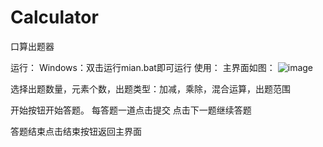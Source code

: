 # Calculator
口算出题器

运行：
Windows：双击运行mian.bat即可运行
使用：
主界面如图：
![image](https://user-images.githubusercontent.com/62842882/113572300-864ef580-964a-11eb-839d-d151a59e17ff.png)

选择出题数量，元素个数，出题类型：加减，乘除，混合运算，出题范围

开始按钮开始答题。
每答题一道点击提交
点击下一题继续答题

答题结束点击结束按钮返回主界面

